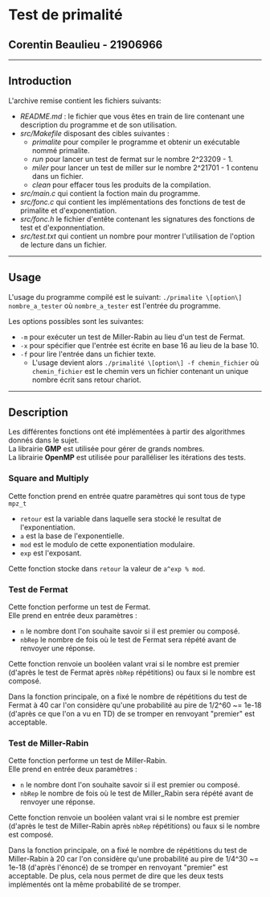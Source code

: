 # Test de primalité
Corentin Beaulieu - 21906966
---
---

## Introduction

L'archive remise contient les fichiers suivants:
* _README.md_ : le fichier que vous êtes en train de lire contenant une description du programme et de son utilisation.
* _src/Makefile_ disposant des cibles suivantes :
    * *primalite* pour compiler le programme et obtenir un exécutable nommé primalite.
    * *run* pour lancer un test de fermat sur le nombre 2^23209 - 1.
    * *miler* pour lancer un test de miller sur le nombre 2^21701 - 1 contenu dans un fichier.
    * *clean* pour effacer tous les produits de la compilation.
* _src/main.c_ qui contient la foction main du programme.
* _src/fonc.c_ qui contient les implémentations des fonctions de test de primalite et d'exponentiation.
* _src/fonc.h_ le fichier d'entête contenant les signatures des fonctions de test et d'exponnentiation.
* _src/test.txt_ qui contient un nombre pour montrer l'utilisation de l'option de lecture dans un fichier.

---
## Usage

L'usage du programme compilé est le suivant: 
`./primalite \[option\] nombre_a_tester`
où `nombre_a_tester` est l'entrée du programme.

Les options possibles sont les suivantes:
* `-m` pour exécuter un test de Miller-Rabin au lieu d'un test de Fermat.
* `-x` pour spécifier que l'entrée est écrite en base 16 au lieu de la base 10.
* `-f` pour lire l'entrée dans un fichier texte.
    * L'usage devient alors `./primalité \[option\] -f chemin_fichier` où `chemin_fichier` est le chemin vers un fichier contenant un unique nombre écrit sans retour chariot.

---

## Description
Les différentes fonctions ont été implémentées à partir des algorithmes donnés dans le sujet.\
La librairie **GMP** est utilisée pour gérer de grands nombres.\
La librairie **OpenMP** est utilisée pour paralléliser les itérations des tests.

### Square and Multiply
Cette fonction prend en entrée quatre paramètres qui sont tous de type `mpz_t`
* `retour` est la variable dans laquelle sera stocké le resultat de l'exponentiation.
* `a` est la base de l'exponentielle.
* `mod` est le modulo de cette exponentiation modulaire.
* `exp` est l'exposant.

Cette fonction stocke dans `retour` la valeur de `a^exp % mod`.

### Test de Fermat 
Cette fonction performe un test de Fermat.\
Elle prend en entrée deux paramètres :
* `n` le nombre dont l'on souhaite savoir si il est premier ou composé.
* `nbRep` le nombre de fois où le test de Fermat sera répété avant de renvoyer une réponse.

Cette fonction renvoie un booléen valant vrai si le nombre est premier (d'après le test de Fermat après `nbRep` répétitions) ou faux si le nombre est composé.

Dans la fonction principale, on a fixé le nombre de répétitions du test de Fermat à 40 car l'on considère qu'une probabilité au pire de 1/2^60 ~= 1e-18 (d'après ce que l'on a vu en TD) de se tromper en renvoyant "premier" est acceptable.

### Test de Miller-Rabin

Cette fonction performe un test de Miller-Rabin.\
Elle prend en entrée deux paramètres :
* `n` le nombre dont l'on souhaite savoir si il est premier ou composé.
* `nbRep` le nombre de fois où le test de Miller_Rabin sera répété avant de renvoyer une réponse.

Cette fonction renvoie un booléen valant vrai si le nombre est premier (d'après le test de Miller-Rabin après `nbRep` répétitions) ou faux si le nombre est composé.

Dans la fonction principale, on a fixé le nombre de répétitions du test de Miller-Rabin à 20 car l'on considère qu'une probabilité au pire de 1/4^30 ~= 1e-18 (d'après l'énoncé) de se tromper en renvoyant "premier" est acceptable. De plus, cela nous permet de dire que les deux tests implémentés ont la même probabilité de se tromper.
